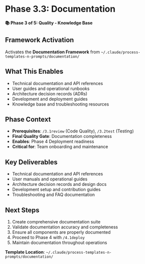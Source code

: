 # Phase 3.3: Documentation

**📚 Phase 3 of 5: Quality - Knowledge Base**

## Framework Activation
Activates the **Documentation Framework** from `~/.claude/process-templates-n-prompts/documentation/`

## What This Enables
- Technical documentation and API references
- User guides and operational runbooks
- Architecture decision records (ADRs)
- Development and deployment guides
- Knowledge base and troubleshooting resources

## Phase Context
- **Prerequisites**: `/3.1review` (Code Quality), `/3.2test` (Testing)
- **Final Quality Gate**: Documentation completeness
- **Enables**: Phase 4 Deployment readiness
- **Critical for**: Team onboarding and maintenance

## Key Deliverables
- Technical documentation and API references
- User manuals and operational guides
- Architecture decision records and design docs
- Development setup and contribution guides
- Troubleshooting and FAQ documentation

## Next Steps
1. Create comprehensive documentation suite
2. Validate documentation accuracy and completeness
3. Ensure all components are properly documented
4. Proceed to Phase 4 with `/4.1deploy`
5. Maintain documentation throughout operations

**Template Location**: `~/.claude/process-templates-n-prompts/documentation/`